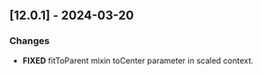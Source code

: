 ## [12.0.1] - 2024-03-20
### Changes

- **FIXED** fitToParent mixin toCenter parameter in scaled context.
